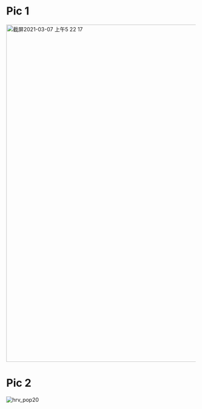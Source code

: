 # Pic 1
<img width="896" alt="截屏2021-03-07 上午5 22 17" src="https://user-images.githubusercontent.com/78221789/110223872-f6664080-7f11-11eb-8524-2160919d3ff1.png">




# Pic 2
![hrv_pop20](https://user-images.githubusercontent.com/78221789/110223869-f0705f80-7f11-11eb-90fc-62e2ba60e5db.png)
